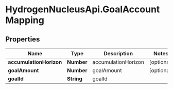 # HydrogenNucleusApi.GoalAccountMapping

## Properties
Name | Type | Description | Notes
------------ | ------------- | ------------- | -------------
**accumulationHorizon** | **Number** | accumulationHorizon | [optional] 
**goalAmount** | **Number** | goalAmount | [optional] 
**goalId** | **String** | goalId | 


